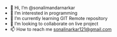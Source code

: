 - 👋 Hi, I’m @sonalimandarnarkar
- 👀 I’m interested in programming
- 🌱 I’m currently learning GIT Remote repository
- 💞️ I’m looking to collaborate on live project
- 📫 How to reach me sonalinarkar121@gmail.com

<!---
sonalimandarnarkar/sonalimandarnarkar is a ✨ special ✨ repository because its `README.md` (this file) appears on your GitHub profile.
You can click the Preview link to take a look at your changes.
--->
